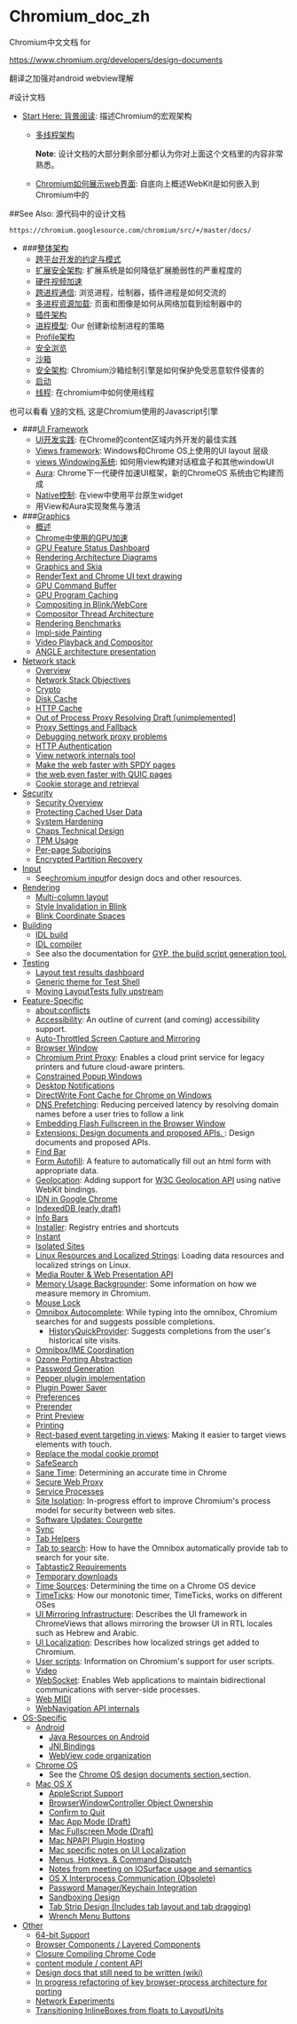 # Chromium_doc_zh
Chromium中文文档 for

https://www.chromium.org/developers/design-documents

翻译之加强对android webview理解

#设计文档

- [Start Here: 背景阅读](Start_Here_Background_Reading/README.md): 描述Chromium的宏观架构
  - [多线程架构](Start_Here_Background_Reading/Multi-process_Architecture.md)
  
    **Note**: 设计文档的大部分剩余部分都认为你对上面这个文档里的内容非常熟悉。

  - [Chromium如何展示web界面](Start_Here_Background_Reading/How_Chromium_Displays_Web_Pages.md): 自底向上概述WebKit是如何嵌入到Chromium中的
  
##See Also: 源代码中的设计文档

    https://chromium.googlesource.com/chromium/src/+/master/docs/



- ###[整体架构](General_Architecture/README.md)
  - [跨平台开发的约定与模式](General_Architecture/Conventions_and_patterns_for_multi-platform_development.md)
  - [扩展安全架构](General_Architecture/Extension_Security_Architecture.md): 扩展系统是如何降低扩展脆弱性的严重程度的
  - [硬件视频加速](General_Architecture/HW_Video_Acceleration_in_Chrom{eium}{OS}.md)
  - [跨进程通信](General_Architecture/Inter-process_Communication.md): 浏览进程，绘制器，插件进程是如何交流的
  - [多进程资源加载](General_Architecture/Multi-process_Resource_Loading.md): 页面和图像是如何从网络加载到绘制器中的
  - [插件架构](General_Architecture/Plugin_Architecture.md)
  - [进程模型](General_Architecture/Process_Models.md): Our 创建新绘制进程的策略
  - [Profile架构](General_Architecture/Profile_Architecture.md)
  - [安全浏览](General_Architecture/SafeBrowsing.md)
  - [沙箱](General_Architecture/Sandbox.md)
  - [安全架构](General_Architecture/Security_Architecture.md): Chromium沙箱绘制引擎是如何保护免受恶意软件侵害的
  - [启动](General_Architecture/Startup.md)
  - [线程](General_Architecture/Threading.md): 在chromium中如何使用线程
  
 也可以看看 [V8](http://code.google.com/apis/v8/)的文档, 这是Chromium使用的Javascript引擎

- ###[UI Framework](UI_Framework/README.md)
  - [UI开发实践](UI_Framework/UI_Development_Practices.md): 在Chrome的content区域内外开发的最佳实践
  - [Views framework](UI_Framework/Views_framework.md): Windows和Chrome OS上使用的UI layout 层级
  - [views Windowing系统](UI_Framework/views_Windowing_system.md): 如何用view构建对话框盒子和其他windowUI
  - [Aura](UI_Framework/Aura.md): Chrome下一代硬件加速UI框架，新的ChromeOS 系统由它构建而成
  - [Native控制](UI_Framework/NativeControls.md): 在view中使用平台原生widget
  - 用View和Aura实现聚焦与激活
- ###[Graphics](Graphics/README.md)
  - [概述](Graphics/Overview.md)
  - [Chrome中使用的GPU加速](Graphics/GPU_Accelerated_Compositing_in_Chrome.md)
  - [GPU Feature Status Dashboard](Graphics/GPU_Feature_Status_Dashboard.md)
  - [Rendering Architecture Diagrams](Graphics/Rendering_Architecture_Diagrams.md)
  - [Graphics and Skia](Graphics/Graphics_and_Skia.md)
  - [RenderText and Chrome UI text drawing](Graphics/RenderText_and_Chrome_UI_text_drawing.md)
  - [GPU Command Buffer](Graphics/GPU_Command_Buffer.md)
  - [GPU Program Caching](Graphics/GPU_Program_Caching.md)
  - [Compositing in Blink/WebCore](Graphics/Compositing_in_Blink_WebCore.md)
  - [Compositor Thread Architecture](Graphics/Compositor_Thread_Architecture.md)
  - [Rendering Benchmarks](Graphics/Rendering_Benchmarks.md)
  - [Impl-side Painting](Graphics/Impl-side_Painting.md)
  - [Video Playback and Compositor](Graphics/Video_Playback_and_Compositor.md)
  - [ANGLE architecture presentation](Graphics/ANGLE_architecture_presentation.md)
- [Network stack](Network_stack/README.md)
  - [Overview](Network_stack/Overview.md)
  - [Network Stack Objectives](Network_stack/Network_Stack_Objectives.md)
  - [Crypto](Network_stack/Crypto.md)
  - [Disk Cache](Network_stack/Disk_Cache.md)
  - [HTTP Cache](Network_stack/HTTP_Cache.md)
  - [Out of Process Proxy Resolving Draft [unimplemented]](Network_stack/Out_of_Process_Proxy_Resolving_Draft_[unimplemented].md)
  - [Proxy Settings and Fallback](Network_stack/Proxy_Settings_and_Fallback.md)
  - [Debugging network proxy problems](Network_stack/Debugging_network_proxy_problems.md)
  - [HTTP Authentication](Network_stack/HTTP_Authentication.md)
  - [View network internals tool](Network_stack/View_network_internals_tool.md)
  - [Make the web faster with SPDY pages](Network_stack/Make_the_web_faster_with_SPDY_pages.md)
  - [ the web even faster with QUIC pages](Network_stack/_the_web_even_faster_with_QUIC_pages.md)
  - [Cookie storage and retrieval](Network_stack/Cookie_storage_and_retrieval.md)
- [Security](Security/README.md)
  - [Security Overview](Security/Security_Overview.md)
  - [Protecting Cached User Data](Security/Protecting_Cached_User_Data.md)
  - [System Hardening](Security/System_Hardening.md)
  - [Chaps Technical Design](Security/Chaps_Technical_Design.md)
  - [TPM Usage](Security/TPM_Usage.md)
  - [Per-page Suborigins](Security/Per-page_Suborigins.md)
  - [Encrypted Partition Recovery](Security/Encrypted_Partition_Recovery.md)
- [Input](Input/README.md)
  - See[chromium input](Input/chromium_input.md)for design docs and other resources.
- [Rendering](Rendering/README.md)
  - [Multi-column layout](Rendering/Multi-column_layout.md)
  - [Style Invalidation in Blink](Rendering/Style_Invalidation_in_Blink.md)
  - [Blink Coordinate Spaces](Rendering/Blink_Coordinate_Spaces.md)
- [Building](Building/README.md)
  - [IDL build](Building/IDL_build.md)
  - [IDL compiler](Building/IDL_compiler.md)
  - See also the documentation for [GYP, the build script generation tool.](Building/GYP_the_build_script_generation_tool..md)
- [Testing](Testing/README.md)
  - [Layout test results dashboard](Testing/Layout_test_results_dashboard.md)
  - [Generic theme for Test Shell](Testing/Generic_theme_for_Test_Shell.md)
  - [Moving LayoutTests fully upstream](Testing/Moving_LayoutTests_fully_upstream.md)
- [Feature-Specific](Feature-Specific/README.md)
  - [about:conflicts](Feature-Specific/aboutconflicts.md)
  - [Accessibility](Feature-Specific/Accessibility.md): An outline of current (and coming) accessibility support.
  - [Auto-Throttled Screen Capture and Mirroring](Feature-Specific/Auto-Throttled_Screen_Capture_and_Mirroring.md)
  - [Browser Window](Feature-Specific/Browser_Window.md)
  - [Chromium Print Proxy](Feature-Specific/Chromium_Print_Proxy.md): Enables a cloud print service for legacy printers and future cloud-aware printers.
  - [Constrained Popup Windows](Feature-Specific/Constrained_Popup_Windows.md)
  - [Desktop Notifications](Feature-Specific/Desktop_Notifications.md)
  - [DirectWrite Font Cache for Chrome on Windows](Feature-Specific/DirectWrite_Font_Cache_for_Chrome_on_Windows.md)
  - [DNS Prefetching](Feature-Specific/DNS_Prefetching.md): Reducing perceived latency by resolving domain names before a user tries to follow a link
  - [Embedding Flash Fullscreen in the Browser Window](Feature-Specific/Embedding_Flash_Fullscreen_in_the_Browser_Window.md)
  - [Extensions: Design documents and proposed APIs. ](Feature-Specific/Extensions_Design_documents_and_proposed_APIs..md): Design documents and proposed APIs.
  - [Find Bar](Feature-Specific/Find_Bar.md)
  - [Form Autofill](Feature-Specific/Form_Autofill.md): A feature to automatically fill out an html form with appropriate data.
  - [Geolocation](Feature-Specific/Geolocation.md): Adding support for [W3C Geolocation API](http://www.w3.org/TR/geolocation-API/) using native WebKit bindings.
  - [IDN in Google Chrome](Feature-Specific/IDN_in_Google_Chrome.md)
  - [IndexedDB (early draft)](Feature-Specific/IndexedDB__early_draft_.md)
  - [Info Bars](Feature-Specific/Info_Bars.md)
  - [Installer](Feature-Specific/Installer.md): Registry entries and shortcuts
  - [Instant](Feature-Specific/Instant.md)
  - [Isolated Sites](Feature-Specific/Isolated_Sites.md)
  - [Linux Resources and Localized Strings](Feature-Specific/Linux_Resources_and_Localized_Strings.md): Loading data resources and localized strings on Linux.
  - [Media Router & Web Presentation API](Feature-Specific/Media_Router_&_Web_Presentation_API.md)
  - [Memory Usage Backgrounder](Feature-Specific/Memory_Usage_Backgrounder.md): Some information on how we measure memory in Chromium.
  - [Mouse Lock](Feature-Specific/Mouse_Lock.md)
  - [Omnibox Autocomplete](Feature-Specific/Omnibox_Autocomplete/README.md): While typing into the omnibox, Chromium searches for and suggests possible completions.
    - [HistoryQuickProvider](Feature-Specific/Omnibox_Autocomplete/HistoryQuickProvider.md): Suggests completions from the user's historical site visits.
  - [Omnibox/IME Coordination](Feature-Specific/Omnibox_IME_Coordination.md)
  - [Ozone Porting Abstraction](Feature-Specific/Ozone_Porting_Abstraction.md)
  - [Password Generation](Feature-Specific/Password_Generation.md)
  - [Pepper plugin implementation](Feature-Specific/Pepper_plugin_implementation.md)
  - [Plugin Power Saver](Feature-Specific/Plugin_Power_Saver.md)
  - [Preferences](Feature-Specific/Preferences.md)
  - [Prerender](Feature-Specific/Prerender.md)
  - [Print Preview](Feature-Specific/Print_Preview.md)
  - [Printing](Feature-Specific/Printing.md)
  - [Rect-based event targeting in views](Feature-Specific/Rect-based_event_targeting_in_views.md): Making it easier to target views elements with touch.
  - [Replace the modal cookie prompt](Feature-Specific/Replace_the_modal_cookie_prompt.md)
  - [SafeSearch](Feature-Specific/SafeSearch.md)
  - [Sane Time](Feature-Specific/Sane_Time.md): Determining an accurate time in Chrome
  - [Secure Web Proxy](Feature-Specific/Secure_Web_Proxy.md)
  - [Service Processes](Feature-Specific/Service_Processes.md)
  - [Site Isolation](Feature-Specific/Site_Isolation.md): In-progress effort to improve Chromium's process model for security between web sites.
  - [Software Updates: Courgette](Feature-Specific/Software_Updates_Courgette.md)
  - [Sync](Feature-Specific/Sync.md)
  - [Tab Helpers](Feature-Specific/Tab_Helpers.md)
  - [Tab to search](Feature-Specific/Tab_to_search.md): How to have the Omnibox automatically provide tab to search for your site.
  - [Tabtastic2 Requirements](Feature-Specific/Tabtastic2_Requirements.md)
  - [Temporary downloads](Feature-Specific/Temporary_downloads.md)
  - [Time Sources](Feature-Specific/Time_Sources.md): Determining the time on a Chrome OS device
  - [TimeTicks](Feature-Specific/TimeTicks.md): How our monotonic timer, TimeTicks, works on different OSes
  - [UI Mirroring Infrastructure](Feature-Specific/UI_Mirroring_Infrastructure.md): Describes the UI framework in ChromeViews that allows mirroring the browser UI in RTL locales such as Hebrew and Arabic.
  - [UI Localization](Feature-Specific/UI_Localization.md): Describes how localized strings get added to Chromium.
  - [User scripts](Feature-Specific/User_scripts.md): Information on Chromium's support for user scripts.
  - [Video](Feature-Specific/Video.md)
  - [WebSocket](Feature-Specific/WebSocket.md): Enables Web applications to maintain bidirectional communications with server-side processes.
  - [Web MIDI](Feature-Specific/Web_MIDI.md)
  - [WebNavigation API internals](Feature-Specific/WebNavigation_API_internals.md)
- [OS-Specific](OS-Specific/README.md)
  - [Android](OS-Specific/Android/README.md)
    - [Java Resources on Android](OS-Specific/Android/Java_Resources_on_Android.md)
    - [JNI Bindings](OS-Specific/Android/JNI_Bindings.md)
    - [WebView code organization](OS-Specific/Android/WebView_code_organization.md)
  - [Chrome OS](OS-Specific/Chrome_OS/README.md)
    - See the [Chrome OS design documents section.](OS-Specific/Chrome_OS/Chrome_OS_design_documents_section..md)section.
  - [Mac OS X](OS-Specific/Mac_OS_X/README.md)
    - [AppleScript Support](OS-Specific/Mac_OS_X/AppleScript_Support.md)
    - [BrowserWindowController Object Ownership](OS-Specific/Mac_OS_X/BrowserWindowController_Object_Ownership.md)
    - [Confirm to Quit](OS-Specific/Mac_OS_X/Confirm_to_Quit.md)
    - [Mac App Mode (Draft)](OS-Specific/Mac_OS_X/Mac_App_Mode__Draft_.md)
    - [Mac Fullscreen Mode (Draft)](OS-Specific/Mac_OS_X/Mac_Fullscreen_Mode__Draft_.md)
    - [Mac NPAPI Plugin Hosting](OS-Specific/Mac_OS_X/Mac_NPAPI_Plugin_Hosting.md)
    - [Mac specific notes on UI Localization](OS-Specific/Mac_OS_X/Mac_specific_notes_on_UI_Localization.md)
    - [Menus, Hotkeys, & Command Dispatch](OS-Specific/Mac_OS_X/Menus_Hotkeys_&_Command_Dispatch.md)
    - [Notes from meeting on IOSurface usage and semantics](OS-Specific/Mac_OS_X/Notes_from_meeting_on_IOSurface_usage_and_semantics.md)
    - [OS X Interprocess Communication (Obsolete)](OS-Specific/Mac_OS_X/OS_X_Interprocess_Communication__Obsolete_.md)
    - [Password Manager/Keychain Integration](OS-Specific/Mac_OS_X/Password_Manager_Keychain_Integration.md)
    - [Sandboxing Design](OS-Specific/Mac_OS_X/Sandboxing_Design.md)
    - [Tab Strip Design (Includes tab layout and tab dragging)](OS-Specific/Mac_OS_X/Tab_Strip_Design__Includes_tab_layout_and_tab_dragging_.md)
    - [Wrench Menu Buttons](OS-Specific/Mac_OS_X/Wrench_Menu_Buttons.md)
- [Other](Other/README.md)
  - [64-bit Support](Other/64-bit_Support.md)
  - [Browser Components / Layered Components](Other/Browser_Components___Layered_Components.md)
  - [Closure Compiling Chrome Code](Other/Closure_Compiling_Chrome_Code.md)
  - [content module / content API](Other/content_module___content_API.md)
  - [Design docs that still need to be written (wiki)](Other/Design_docs_that_still_need_to_be_written__wiki_.md)
  - [In progress refactoring of key browser-process architecture for porting](Other/In_progress_refactoring_of_key_browser-process_architecture_for_porting.md)
  - [Network Experiments](Other/Network_Experiments.md)
  - [Transitioning InlineBoxes from floats to LayoutUnits](Other/Transitioning_InlineBoxes_from_floats_to_LayoutUnits.md)

